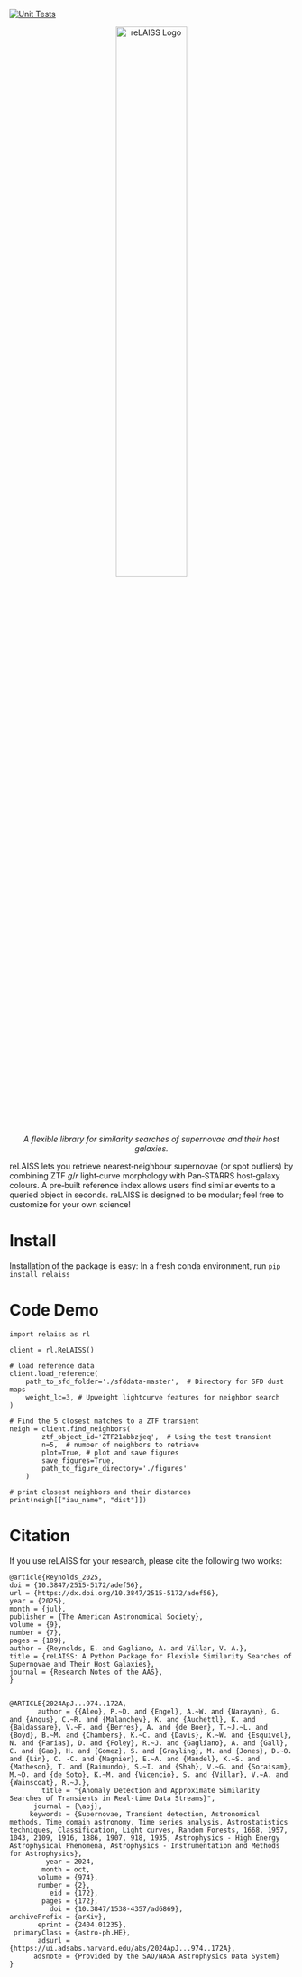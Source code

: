 [![Unit Tests](https://github.com/evan-reynolds/re-laiss/actions/workflows/ci.yml/badge.svg)](https://github.com/evan-reynolds/re-laiss/actions/workflows/ci.yml)

<p align="center">
  <img src="https://github.com/evan-reynolds/re-laiss/blob/main/static/reLAISS_logo.png" style="width: 50%;" alt="reLAISS Logo">
</p>

<p align="center">
  <em>A flexible library for similarity searches of supernovae and their host galaxies.</em>
</p>

reLAISS lets you retrieve nearest‑neighbour supernovae (or spot outliers) by combining ZTF $g/r$ light‑curve morphology with Pan‑STARRS host‑galaxy colours. A pre‑built reference index allows users find similar events to a queried object in seconds. reLAISS is designed to be modular; feel free to customize for your own science!

# Install

Installation of the package is easy: In a fresh conda environment, run `pip install relaiss`


# Code Demo
```
import relaiss as rl

client = rl.ReLAISS()

# load reference data
client.load_reference(
    path_to_sfd_folder='./sfddata-master',  # Directory for SFD dust maps
    weight_lc=3, # Upweight lightcurve features for neighbor search
)

# Find the 5 closest matches to a ZTF transient
neigh = client.find_neighbors(
        ztf_object_id='ZTF21abbzjeq',  # Using the test transient
        n=5,  # number of neighbors to retrieve
        plot=True, # plot and save figures
        save_figures=True,
        path_to_figure_directory='./figures'
    )

# print closest neighbors and their distances
print(neigh[["iau_name", "dist"]])
```

# Citation

If you use reLAISS for your research, please cite the following two works:

```
@article{Reynolds_2025,
doi = {10.3847/2515-5172/adef56},
url = {https://dx.doi.org/10.3847/2515-5172/adef56},
year = {2025},
month = {jul},
publisher = {The American Astronomical Society},
volume = {9},
number = {7},
pages = {189},
author = {Reynolds, E. and Gagliano, A. and Villar, V. A.},
title = {reLAISS: A Python Package for Flexible Similarity Searches of Supernovae and Their Host Galaxies},
journal = {Research Notes of the AAS},
}


@ARTICLE{2024ApJ...974..172A,
       author = {{Aleo}, P.~D. and {Engel}, A.~W. and {Narayan}, G. and {Angus}, C.~R. and {Malanchev}, K. and {Auchettl}, K. and {Baldassare}, V.~F. and {Berres}, A. and {de Boer}, T.~J.~L. and {Boyd}, B.~M. and {Chambers}, K.~C. and {Davis}, K.~W. and {Esquivel}, N. and {Farias}, D. and {Foley}, R.~J. and {Gagliano}, A. and {Gall}, C. and {Gao}, H. and {Gomez}, S. and {Grayling}, M. and {Jones}, D.~O. and {Lin}, C. -C. and {Magnier}, E.~A. and {Mandel}, K.~S. and {Matheson}, T. and {Raimundo}, S.~I. and {Shah}, V.~G. and {Soraisam}, M.~D. and {de Soto}, K.~M. and {Vicencio}, S. and {Villar}, V.~A. and {Wainscoat}, R.~J.},
        title = "{Anomaly Detection and Approximate Similarity Searches of Transients in Real-time Data Streams}",
      journal = {\apj},
     keywords = {Supernovae, Transient detection, Astronomical methods, Time domain astronomy, Time series analysis, Astrostatistics techniques, Classification, Light curves, Random Forests, 1668, 1957, 1043, 2109, 1916, 1886, 1907, 918, 1935, Astrophysics - High Energy Astrophysical Phenomena, Astrophysics - Instrumentation and Methods for Astrophysics},
         year = 2024,
        month = oct,
       volume = {974},
       number = {2},
          eid = {172},
        pages = {172},
          doi = {10.3847/1538-4357/ad6869},
archivePrefix = {arXiv},
       eprint = {2404.01235},
 primaryClass = {astro-ph.HE},
       adsurl = {https://ui.adsabs.harvard.edu/abs/2024ApJ...974..172A},
      adsnote = {Provided by the SAO/NASA Astrophysics Data System}
}
```
